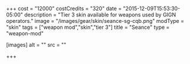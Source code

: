 +++
cost = "12000"
costCredits = "320"
date = "2015-12-09T15:53:30-05:00"
description = "Tier 3 skin available for weapons used by GIGN operators."
image = "/images/gear/skin/seance-sg-cqb.png"
modType = "skin"
tags = ["weapon mod","skin","tier 3"]
title = "Seance"
type = "weapon-mod"

[images]
  alt = ""
  src = ""

+++
